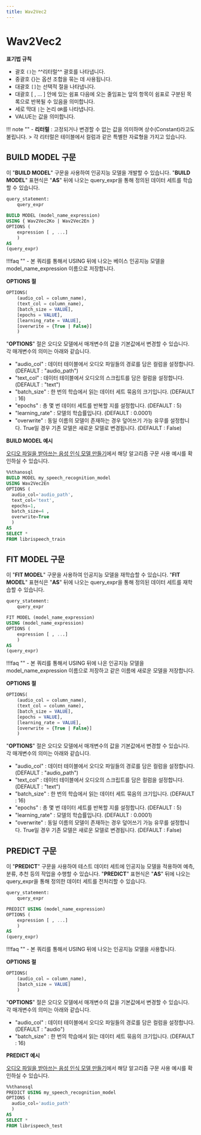 ```yaml
---
title: Wav2Vec2
---
```


# __Wav2Vec2__

__표기법 규칙__ 

- 괄호 `()`는 ^^리터럴^^ 괄호를 나타냅니다.  
- 중괄호 {}는 옵션 조합을 묶는 데 사용됩니다.  
- 대괄호 `[]`는 선택적 절을 나타냅니다.   
- 대괄호 [ , ... ] 안에 있는 쉼표 다음에 오는 줄임표는 앞의 항목이 쉼표로 구분된 
목록으로 반복될 수 있음을 의미합니다.
- 세로 막대 `|`는 논리 `OR`를 나타냅니다.  
- VALUE는 값을 의미합니다. 

!!! note "" 
    - __리터럴__ : 고정되거나 변경할 수 없는 값을 의미하며 상수(Constant)라고도 불립니다. 
    > 각 리터럴은 테이블에서 컬럼과 같은 특별한 자료형을 가지고 있습니다.

## __BUILD MODEL 구문__

이 "__BUILD MODEL__" 구문을 사용하여 인공지능 모델을 개발할 수 있습니다.
"__BUILD MODEL__" 표현식은 "__AS__" 뒤에 나오는 query_expr을 통해 정의된 데이터 세트를 학습할 수 있습니다.

``` sql
query_statement:
    query_expr

BUILD MODEL (model_name_expression)
USING { Wav2Vec2Ko | Wav2Vec2En }
OPTIONS (
    expression [ , ...]
    )
AS
(query_expr)
```
!!!faq ""
    - 본 쿼리를 통해서 USING 뒤에 나오는 베이스 인공지능 모델을 model_name_expression 이름으로 저장합니다.

 __OPTIONS 절__

```sql
OPTIONS(
    (audio_col = column_name),
    (text_col = column_name),
    [batch_size = VALUE],
    [epochs = VALUE],
    [learning_rate = VALUE],
    [overwrite = {True | False}]
    )
```

"__OPTIONS__" 절은 오디오 모델에서 매개변수의 값을 기본값에서 변경할 수 있습니다. 각 매개변수의 의미는 아래와 같습니다.

- "audio_col" : 데이터 테이블에서 오디오 파일들의 경로를 담은 컬럼을 설정합니다. (DEFAULT : "audio_path")
- "text_col" : 데이터 테이블에서 오디오의 스크립트를 담은 컬럼을 설정합니다. (DEFAULT : "text")
- "batch_size" : 한 번의 학습에서 읽는 데이터 세트 묶음의 크기입니다. (DEFAULT : 16)
- "epochs" : 총 몇 번 데이터 세트를 반복할 지를 설정합니다. (DEFAULT : 5)
- "learning_rate" : 모델의 학습률입니다. (DEFAULT : 0.0001)
- "overwrite" : 동일 이름의 모델이 존재하는 경우 덮어쓰기 가능 유무를 설정합니다. True일 경우 기존 모델은 새로운 모델로 변경됩니다. (DEFAULT : False)


 __BUILD MODEL 예시__

[오디오 파일을 받아쓰는 음성 인식 모델 만들기](/tutorials/thanosql_ml/audio_recognition/speech_recognition/)에서 해당 알고리즘 구문 사용 예시를 확인하실 수 있습니다.

```sql
%%thanosql
BUILD MODEL my_speech_recognition_model
USING Wav2Vec2En
OPTIONS (
  audio_col='audio_path',  
  text_col='text',  
  epochs=1,  
  batch_size=4 ,
  overwrite=True 
  )
AS
SELECT *
FROM librispeech_train
```

## __FIT MODEL 구문__

이 "__FIT MODEL__" 구문을 사용하여 인공지능 모델을 재학습할 수 있습니다. "__FIT MODEL__" 표현식은 "__AS__" 뒤에 나오는 query_expr을 통해 정의된 데이터 세트를 재학습할 수 있습니다.

``` sql
query_statement:
    query_expr

FIT MODEL (model_name_expression)
USING (model_name_expression)
OPTIONS (
    expression [ , ...]
    )
AS
(query_expr)
```
!!!faq ""
    - 본 쿼리를 통해서 USING 뒤에 나온 인공지능 모델을 model_name_expression 이름으로 저장하고 같은 이름에 새로운 모델을 저장합니다.

 __OPTIONS 절__

```sql
OPTIONS(
    (audio_col = column_name),
    (text_col = column_name),
    [batch_size = VALUE],
    [epochs = VALUE],
    [learning_rate = VALUE],
    [overwrite = {True | False}]
    )
```

"__OPTIONS__" 절은 오디오 모델에서 매개변수의 값을 기본값에서 변경할 수 있습니다. 각 매개변수의 의미는 아래와 같습니다.

- "audio_col" : 데이터 테이블에서 오디오 파일들의 경로를 담은 컬럼을 설정합니다. (DEFAULT : "audio_path")
- "text_col" : 데이터 테이블에서 오디오의 스크립트를 담은 컬럼을 설정합니다. (DEFAULT : "text")
- "batch_size" : 한 번의 학습에서 읽는 데이터 세트 묶음의 크기입니다. (DEFAULT : 16)
- "epochs" : 총 몇 번 데이터 세트를 반복할 지를 설정합니다. (DEFAULT : 5)
- "learning_rate" : 모델의 학습률입니다. (DEFAULT : 0.0001)
- "overwrite" : 동일 이름의 모델이 존재하는 경우 덮어쓰기 가능 유무를 설정합니다. True일 경우 기존 모델은 새로운 모델로 변경됩니다. (DEFAULT : False)


## __PREDICT 구문__

이 "__PREDICT__" 구문을 사용하여 테스트 데이터 세트에 인공지능 모델을 적용하여 예측, 분류, 추천 등의 작업을 수행할 수 있습니다. "__PREDICT__" 표현식은 "__AS__" 뒤에 나오는 query_expr을 통해 정의한 데이터 세트를 전처리할 수 있습니다.

``` sql
query_statement:
    query_expr

PREDICT USING (model_name_expression)
OPTIONS (
    expression [ , ...]
    )
AS
(query_expr)
```
!!!faq ""
    - 본 쿼리를 통해서 USING 뒤에 나오는 인공지능 모델을 사용합니다.

 __OPTIONS 절__

```sql
OPTIONS(
    (audio_col = column_name),
    [batch_size = VALUE]
    )
```

"__OPTIONS__" 절은 오디오 모델에서 매개변수의 값을 기본값에서 변경할 수 있습니다. 각 매개변수의 의미는 아래와 같습니다.

- "audio_col" : 데이터 테이블에서 오디오 파일들의 경로를 담은 컬럼을 설정합니다. (DEFAULT : "audio")
- "batch_size" : 한 번의 학습에서 읽는 데이터 세트 묶음의 크기입니다. (DEFAULT : 16)


 __PREDICT 예시__

[오디오 파일을 받아쓰는 음성 인식 모델 만들기](/tutorials/thanosql_ml/audio_recognition/speech_recognition/)에서 해당 알고리즘 구문 사용 예시를 확인하실 수 있습니다.

```sql
%%thanosql
PREDICT USING my_speech_recognition_model
OPTIONS (
  audio_col='audio_path'
  )
AS
SELECT *
FROM librispeech_test
```
